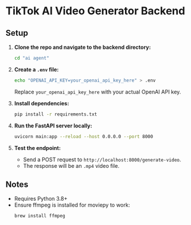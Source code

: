 # TikTok AI Video Generator Backend

## Setup

1. **Clone the repo and navigate to the backend directory:**
   ```sh
   cd "ai agent"
   ```

2. **Create a `.env` file:**
   ```sh
   echo "OPENAI_API_KEY=your_openai_api_key_here" > .env
   ```
   Replace `your_openai_api_key_here` with your actual OpenAI API key.

3. **Install dependencies:**
   ```sh
   pip install -r requirements.txt
   ```

4. **Run the FastAPI server locally:**
   ```sh
   uvicorn main:app --reload --host 0.0.0.0 --port 8000
   ```

5. **Test the endpoint:**
   - Send a POST request to `http://localhost:8000/generate-video`.
   - The response will be an `.mp4` video file.

## Notes
- Requires Python 3.8+
- Ensure ffmpeg is installed for moviepy to work:
  ```sh
  brew install ffmpeg
  ``` 